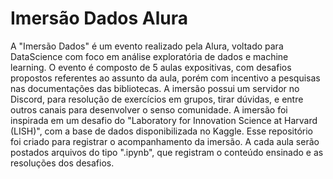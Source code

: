 # Imersão Dados Alura

A "Imersão Dados" é um evento realizado pela Alura, voltado para DataScience com foco em análise exploratória de dados e machine learning. O evento é composto de 5 aulas expositivas, com desafios propostos referentes ao assunto da aula, porém com incentivo a pesquisas nas documentações das bibliotecas. A imersão possui um servidor no Discord, para resolução de exercícios em grupos, tirar dúvidas, e entre outros canais para desenvolver o senso comunidade. A imersão foi inspirada em um desafio do "Laboratory for Innovation Science at Harvard (LISH)", com a base de dados disponibilizada no Kaggle.
Esse repositório foi criado para registrar o acompanhamento da imersão. A cada aula serão postados arquivos do tipo ".ipynb", que registram o conteúdo ensinado e as resoluções dos desafios.
